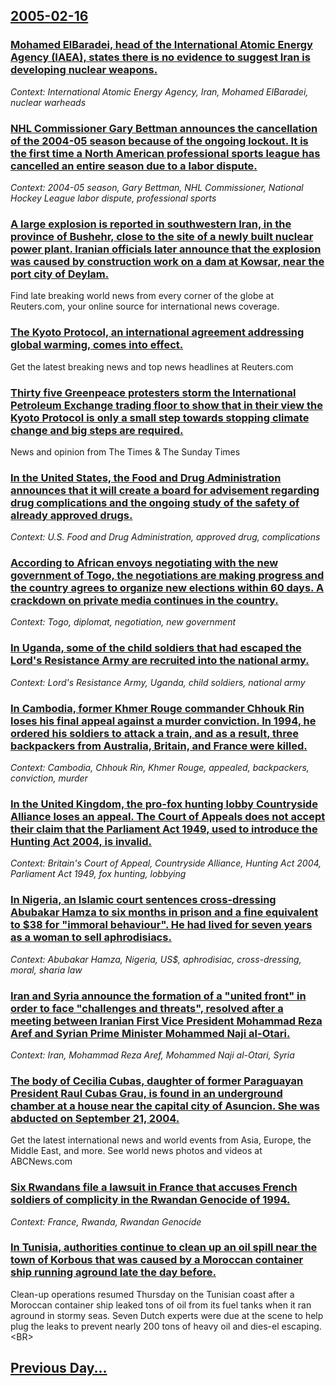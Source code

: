 ## [2005-02-16](/news/2005/02/16/index.md)

### [ Mohamed ElBaradei, head of the International Atomic Energy Agency (IAEA), states there is no evidence to suggest Iran is developing nuclear weapons. ](/news/2005/02/16/mohamed-elbaradei-head-of-the-international-atomic-energy-agency-iaea-states-there-is-no-evidence-to-suggest-iran-is-developing-nuclear.md)
_Context: International Atomic Energy Agency, Iran, Mohamed ElBaradei, nuclear warheads_

### [ NHL Commissioner Gary Bettman announces the cancellation of the 2004-05 season because of the ongoing lockout. It is the first time a North American professional sports league has cancelled an entire season due to a labor dispute. ](/news/2005/02/16/nhl-commissioner-gary-bettman-announces-the-cancellation-of-the-2004a05-season-because-of-the-ongoing-lockout-it-is-the-first-time-a-nor.md)
_Context: 2004-05 season, Gary Bettman, NHL Commissioner, National Hockey League labor dispute, professional sports_

### [ A large explosion is reported in southwestern Iran, in the province of Bushehr, close to the site of a newly built nuclear power plant. Iranian officials later announce that the explosion was caused by construction work on a dam at Kowsar, near the port city of Deylam. ](/news/2005/02/16/a-large-explosion-is-reported-in-southwestern-iran-in-the-province-of-bushehr-close-to-the-site-of-a-newly-built-nuclear-power-plant-ira.md)
Find late breaking world news from every corner of the globe at Reuters.com, your online source for international news coverage.

### [ The Kyoto Protocol, an international agreement addressing global warming, comes into effect. ](/news/2005/02/16/the-kyoto-protocol-an-international-agreement-addressing-global-warming-comes-into-effect.md)
Get the latest breaking news and top news headlines at Reuters.com

### [ Thirty five Greenpeace protesters storm the International Petroleum Exchange trading floor to show that in their view the Kyoto Protocol is only a small step towards stopping climate change and big steps are required. ](/news/2005/02/16/thirty-five-greenpeace-protesters-storm-the-international-petroleum-exchange-trading-floor-to-show-that-in-their-view-the-kyoto-protocol-is.md)
News and opinion from The Times &amp; The Sunday Times

### [ In the United States, the Food and Drug Administration announces that it will create a board for advisement regarding drug complications and the ongoing study of the safety of already approved drugs. ](/news/2005/02/16/in-the-united-states-the-food-and-drug-administration-announces-that-it-will-create-a-board-for-advisement-regarding-drug-complications-an.md)
_Context: U.S. Food and Drug Administration, approved drug, complications_

### [ According to African envoys negotiating with the new government of Togo, the negotiations are making progress and the country agrees to organize new elections within 60 days. A crackdown on private media continues in the country. ](/news/2005/02/16/according-to-african-envoys-negotiating-with-the-new-government-of-togo-the-negotiations-are-making-progress-and-the-country-agrees-to-org.md)
_Context: Togo, diplomat, negotiation, new government_

### [ In Uganda, some of the child soldiers that had escaped the Lord's Resistance Army are recruited into the national army. ](/news/2005/02/16/in-uganda-some-of-the-child-soldiers-that-had-escaped-the-lord-s-resistance-army-are-recruited-into-the-national-army.md)
_Context: Lord's Resistance Army, Uganda, child soldiers, national army_

### [ In Cambodia, former Khmer Rouge commander Chhouk Rin loses his final appeal against a murder conviction. In 1994, he ordered his soldiers to attack a train, and as a result, three backpackers from Australia, Britain, and France were killed. ](/news/2005/02/16/in-cambodia-former-khmer-rouge-commander-chhouk-rin-loses-his-final-appeal-against-a-murder-conviction-in-1994-he-ordered-his-soldiers-t.md)
_Context: Cambodia, Chhouk Rin, Khmer Rouge, appealed, backpackers, conviction, murder_

### [ In the United Kingdom, the pro-fox hunting lobby Countryside Alliance loses an appeal. The Court of Appeals does not accept their claim that the Parliament Act 1949, used to introduce the Hunting Act 2004, is invalid. ](/news/2005/02/16/in-the-united-kingdom-the-pro-fox-hunting-lobby-countryside-alliance-loses-an-appeal-the-court-of-appeals-does-not-accept-their-claim-tha.md)
_Context: Britain's Court of Appeal, Countryside Alliance, Hunting Act 2004, Parliament Act 1949, fox hunting, lobbying_

### [ In Nigeria, an Islamic court sentences cross-dressing Abubakar Hamza to six months in prison and a fine equivalent to $38 for "immoral behaviour". He had lived for seven years as a woman to sell aphrodisiacs. ](/news/2005/02/16/in-nigeria-an-islamic-court-sentences-cross-dressing-abubakar-hamza-to-six-months-in-prison-and-a-fine-equivalent-to-38-for-immoral-beha.md)
_Context: Abubakar Hamza, Nigeria, US$, aphrodisiac, cross-dressing, moral, sharia law_

### [ Iran and Syria announce the formation of a "united front" in order to face "challenges and threats", resolved after a meeting between Iranian First Vice President Mohammad Reza Aref and Syrian Prime Minister Mohammed Naji al-Otari. ](/news/2005/02/16/iran-and-syria-announce-the-formation-of-a-united-front-in-order-to-face-challenges-and-threats-resolved-after-a-meeting-between-irani.md)
_Context: Iran, Mohammad Reza Aref, Mohammed Naji al-Otari, Syria_

### [ The body of Cecilia Cubas, daughter of former Paraguayan President Raul Cubas Grau, is found in an underground chamber at a house near the capital city of Asuncion. She was abducted on September 21, 2004. ](/news/2005/02/16/the-body-of-cecilia-cubas-daughter-of-former-paraguayan-president-raaol-cubas-grau-is-found-in-an-underground-chamber-at-a-house-near-the.md)
Get the latest international news and world events from Asia, Europe, the Middle East, and more. See world news photos and videos at ABCNews.com

### [ Six Rwandans file a lawsuit in France that accuses French soldiers of complicity in the Rwandan Genocide of 1994. ](/news/2005/02/16/six-rwandans-file-a-lawsuit-in-france-that-accuses-french-soldiers-of-complicity-in-the-rwandan-genocide-of-1994.md)
_Context: France, Rwanda, Rwandan Genocide_

### [ In Tunisia, authorities continue to clean up an oil spill near the town of Korbous that was caused by a Moroccan container ship running aground late the day before. ](/news/2005/02/16/in-tunisia-authorities-continue-to-clean-up-an-oil-spill-near-the-town-of-korbous-that-was-caused-by-a-moroccan-container-ship-running-agr.md)
Clean-up operations resumed Thursday on the Tunisian coast after a Moroccan container ship leaked tons of oil from its fuel tanks when it ran aground in stormy seas. Seven Dutch experts were due at the scene to help plug the leaks to prevent nearly 200 tons of heavy oil and dies-el escaping.&lt;BR>

## [Previous Day...](/news/2005/02/15/index.md)

